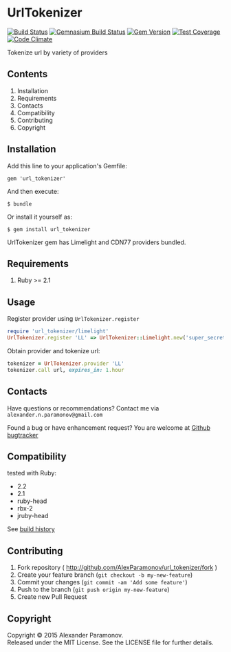 UrlTokenizer
================================
[![Build Status](https://travis-ci.org/AlexParamonov/url_tokenizer.png?branch=master)](https://travis-ci.org/AlexParamonov/url_tokenizer)
[![Gemnasium Build Status](https://gemnasium.com/AlexParamonov/url_tokenizer.png)](http://gemnasium.com/AlexParamonov/url_tokenizer)
[![Gem Version](https://badge.fury.io/rb/url_tokenizer.png)](http://badge.fury.io/rb/url_tokenizer)
[![Test Coverage](https://codeclimate.com/github/AlexParamonov/url_tokenizer/badges/coverage.svg)](https://codeclimate.com/github/AlexParamonov/url_tokenizer/coverage)
[![Code Climate](https://codeclimate.com/github/AlexParamonov/url_tokenizer.png)](https://codeclimate.com/github/AlexParamonov/url_tokenizer)

Tokenize url by variety of providers

Contents
---------
1. Installation
1. Requirements
1. Contacts
1. Compatibility
1. Contributing
1. Copyright

Installation
------------

Add this line to your application's Gemfile:

    gem 'url_tokenizer'

And then execute:

    $ bundle

Or install it yourself as:

    $ gem install url_tokenizer

UrlTokenizer gem has Limelight and CDN77 providers bundled.

Requirements
------------
1. Ruby >= 2.1

Usage
------------

Register provider using `UrlTokenizer.register`

``` ruby
require 'url_tokenizer/limelight'
UrlTokenizer.register 'LL' => UrlTokenizer::Limelight.new('super_secret_key')
```

Obtain provider and tokenize url:

``` ruby
tokenizer = UrlTokenizer.provider 'LL'
tokenizer.call url, expires_in: 1.hour
```

Contacts
-------------
Have questions or recommendations? Contact me via `alexander.n.paramonov@gmail.com`

Found a bug or have enhancement request? You are welcome at [Github bugtracker](https://github.com/AlexParamonov/url_tokenizer/issues)


Compatibility
-------------
tested with Ruby:

* 2.2
* 2.1
* ruby-head
* rbx-2
* jruby-head

See [build history](http://travis-ci.org/#!/AlexParamonov/url_tokenizer/builds)


## Contributing

1. Fork repository ( http://github.com/AlexParamonov/url_tokenizer/fork )
2. Create your feature branch (`git checkout -b my-new-feature`)
3. Commit your changes (`git commit -am 'Add some feature'`)
4. Push to the branch (`git push origin my-new-feature`)
5. Create new Pull Request

Copyright
---------
Copyright © 2015 Alexander Paramonov.  
Released under the MIT License. See the LICENSE file for further details.
